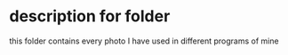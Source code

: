 # description for folder

this folder contains every photo I have used in different programs of mine